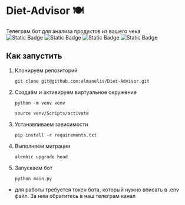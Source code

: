 # Diet-Advisor 🍽️
Телеграм бот для анализа продуктов из вашего чека<br>
![Static Badge](https://img.shields.io/badge/python-3.12-green)
![Static Badge](https://img.shields.io/badge/aiogram-3.4-blue)
![Static Badge](https://img.shields.io/badge/SQlAlchemy-2.0-blue)
![Static Badge](https://img.shields.io/badge/fpdf2-2.7.8-yellow)
## Как запустить
1. Клонируем репозиторий
   ```
   git clone git@github.com:almanelis/Diet-Advisor.git
   ```
2. Создаём и активируем виртуальное окружение
   ```
   python -m venv venv
   ```
   ```
   source venv/Scripts/activate
   ```
3. Устанавливаем зависимости
   ```
   pip install -r requirements.txt
   ```
4. Выполняем миграции
   ```
   alembic upgrade head
   ```
5. Запускаем бот
   ```
   python main.py
   ```
* для работы требуется токен бота, который нужно вписать в .env файл. За ним обратитесь в наш телеграм канал
